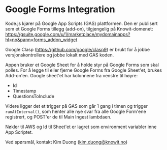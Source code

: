# Google Forms Integration

Kode.js kjører på Google App Scripts (GAS) plattformen. Den er publisert som et Google Forms tillegg (add-on), tilgjengelig på Knowit-domenet:
https://gsuite.google.com/u/1/marketplace/mydomainapps?hl=no&pann=forms_addon_widget

Google Clasp (https://github.com/google/clasp9) er brukt for å jobbe versjonskontrollere og jobbe lokalt med GAS koden. 

Appen bruker et Google Sheet for å holde styr på Google Forms som skal polles. For å legge til eller fjerne Google Forms fra Google Sheet'et, brukes Add-on'en.
Google sheet'et har kolonnene fra venstre til høyre: 
* Id
* Timestamp
* QuestionsToInclude

Videre ligger det et trigger på GAS som går 1 gang i timen og trigger ``runAtInterval()``, som henter alle nye svar fra alle Google Form'ene registrert, og POST'er de til Main Ingest lambdaen. 

Nøkler til AWS og Id til Sheet'et er lagret som environment variabler inne App Scriptet. 

Ved spørsmål, kontakt Kim Duong (kim.duong@knowit.no)